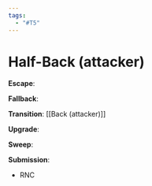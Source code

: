 ```yaml
---
tags:
  - "#T5"
---
```


# Half-Back (attacker)

**Escape**:

**Fallback**:

**Transition**:
[[Back (attacker)]]

**Upgrade**:

**Sweep**:

**Submission**:
- RNC
